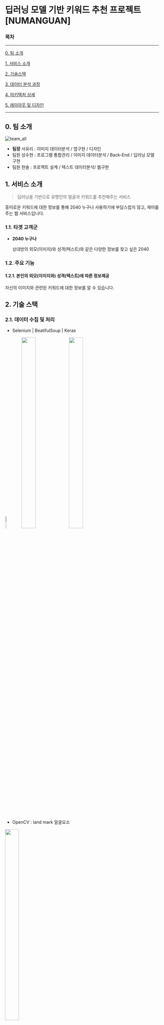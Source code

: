# 딥러닝 모델 기반 키워드 추천 프로젝트[NUMANGUAN]

### 목차

<hr>

[0. 팀 소개](#0-팀-소개)

[1. 서비스 소개](#1-서비스-소개)

[2. 기술스택](#2-기술스택)

[3. 데이터 분석 과정](#3-데이터-분석-과정)

[4. 아키텍처 상세](#4-아키텍처-상세)

[5. 레이아웃 및 디자인](#5-레이아웃-및-디자인)

<hr>

## 0. 팀 소개

![team_all](https://user-images.githubusercontent.com/87697789/133199767-a79c700f-d1dc-4f9d-9167-4aedb3a782f5.png)

* **팀장** 서유리 : 이미지 데이터분석 / 앱구현 / 디자인
* 팀원 성수현 : 프로그램 통합관리 / 이미지 데이터분석 / Back-End / 딥러닝 모델 구현
* 팀원 한솔 : 프로젝트 설계 / 텍스트 데이터분석/ 웹구현

## 1. 서비스 소개

> 딥러닝을 기반으로 유명인의 얼굴과 키워드를 추천해주는 서비스

흥미로운 키워드에 대한 정보를 통해 2040 누구나 사용하기에 부담스럽지 않고, 재미를 주는 웹 서비스입니다. 

### 1.1. 타겟 고객군

* **2040 누구나**

  상대방의 외모(이미지)와 성격(텍스트)와 같은 다양한 정보를 찾고 싶은 2040

### 1.2. 주요 기능

#### 1.2.1. 본인의 외모(이미지와) 성격(텍스트)에 따른 정보제공

  자신의 이미지와 관련된 키워드에 대한 정보를 알 수 있습니다.

## 2. 기술 스택

### 2.1. 데이터 수집 및 처리

* Selenium | BeatifulSoup | Keras

<img src = "https://user-images.githubusercontent.com/58734611/160864074-463f93d8-dd61-4dc8-89e1-86ec20279551.png" width="10%" height="10%">    <img src = "https://user-images.githubusercontent.com/58734611/160864398-00cd9de2-2daa-44db-b5a5-83d98c3492ad.png" width="30%" height="40%">   <img src = "https://user-images.githubusercontent.com/58734611/160864529-86c3bc81-cf5a-4bb7-9dd7-4b060544b41c.png" width="30%" height="40%">

* OpenCV : land mark 얼굴요소

<img src = "https://user-images.githubusercontent.com/58734611/160864715-b7a898d1-8dbd-4236-a8ff-e609a56f8202.png" width="30%" height="40%">

* Vision API : 정면얼굴 추출

<img src = "https://user-images.githubusercontent.com/58734611/160865120-32c06404-acb5-4835-bb8e-3ee5cd94bf27.png" width="30%" height="40%">

### 2.2. Back-End

* Python | FastAPI | Oracle

<img src = "https://user-images.githubusercontent.com/58734611/160866042-947a9067-24d7-4cb9-ae1d-7385054e2b23.png" width="30%" height="40%">  <img src = "https://user-images.githubusercontent.com/87697789/133209834-80b424b2-1742-4682-b520-7758bb332237.png" width="40%" height="50%"> <img src="https://user-images.githubusercontent.com/87697789/134466051-b6fa8dc0-3256-4565-b803-87e3f0f5cf80.png" width="20%" height="20%">

### 2.3. Front-End

* BootStrap5

 <img src="https://user-images.githubusercontent.com/58734611/160869035-4c7595d3-c495-4820-8f21-8488eb5ce01d.png" width="30%" height="40%">

### 2.4. 서버

* AWS EC2 (Server) | AWS RDS (DB)

 <img src="https://user-images.githubusercontent.com/58734611/160869276-79fe6ce9-0539-4d03-a44e-0cec29bf3481.png" width="30%" height="40%"> <img src="https://user-images.githubusercontent.com/58734611/160869489-a0c68637-c47a-43ed-a458-92ce5b04799a.png" width="30%" height="40%">

### 2.4. 프로젝트 관리

* GitHub | Google driver

 <img src="https://user-images.githubusercontent.com/58734611/160869906-11765d0b-991d-4e47-a6db-ff5c4edc8578.png" width="30%" height="40%"> <img src="https://user-images.githubusercontent.com/58734611/160869977-ba6de438-0fa2-47bd-a5ee-61ba4ac92ec6.png" width="30%" height="40%">
 
## 3. 데이터 분석 과정

### 3.1. 이미지 데이터 

#### 3.1.1. 데이터 수집

- 이미지 데이터 수집은 구글을 기반으로 연예인의 이름이 저장된 엑셀파일을 불러온후 크롤링을 시행하였습니다. 
- 추가적으로 부족한 이미지 데이터는 "증명사진" and "여권사진" 검색어를 통해 이미지를 가져왔습니다.
- 텍스트 데이터 수집은 신한생명 사이트의 사주팔자의 내용을 기반으로 크롤링을 시행하였습니다.

#### 3.1.2. 이미지 데이터 전처리 및 군집화

- 정확도를 높히기 위해 크롤링한 이미지들의 정면 이미지를 추출하였습니다.
- 추출한 이미지에 원하는 레이블을 달아주기 위해 KMeans 군집화 방법을 사용하였습니다.

#### 3.1.3. 이미지 데이터 모델링

- 레이블을 달아준 데이터를 통해 학습 및 테스트를 진행하였습니다. (train:validation:test = 8:1:1).
- 레이블이 5개이므로 출력층을 구성하였습니다. (softmax).


## 4. 아키텍처 상세

![아키텍처_수정본](https://user-images.githubusercontent.com/87697789/134605443-5b0b065c-4f7f-47ec-ac51-61f9824f6fbf.png)


## 5. 레이아웃 및 디자인

<img src="https://user-images.githubusercontent.com/58734611/160872234-fa2d2587-c0db-4370-be5f-af811e3a78a9.png">           <img src="https://user-images.githubusercontent.com/58734611/160872386-2ce388d0-3082-4de0-8214-45d830cf703b.png">
